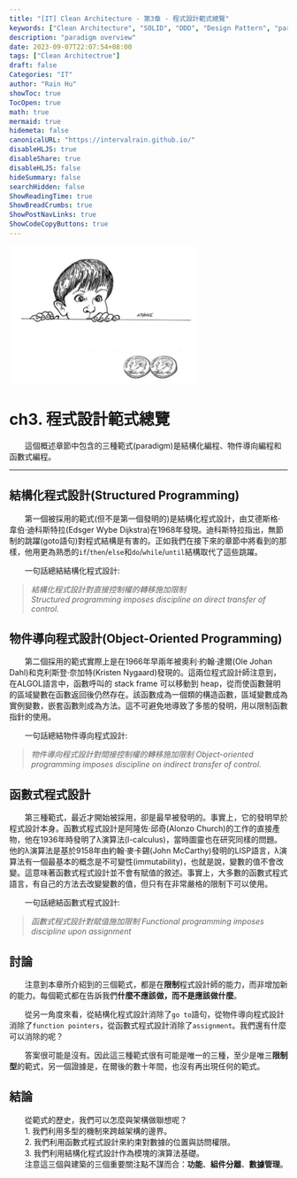 ```yaml
---
title: "[IT] Clean Architecture - 第3章 - 程式設計範式總覽"
keywords: ["Clean Architecture", "SOLID", "DDD", "Design Pattern", "paradigm"]
description: "paradigm overview"
date: 2023-09-07T22:07:54+08:00
tags: ["Clean Architectrue"]
draft: false
Categories: "IT"
author: "Rain Hu"
showToc: true
TocOpen: true
math: true
mermaid: true
hidemeta: false
canonicalURL: "https://intervalrain.github.io/"
disableHLJS: true
disableShare: true
disableHLJS: false
hideSummary: false
searchHidden: false
ShowReadingTime: true
ShowBreadCrumbs: true
ShowPostNavLinks: true
ShowCodeCopyButtons: true
---
```

![ch3](/clean_arch/images/ch3.png)
# ch3. 程式設計範式總覽
　　這個概述章節中包含的三種範式(paradigm)是結構化編程、物件導向編程和函數式編程。

---
## 結構化程式設計(Structured Programming)
　　第一個被採用的範式(但不是第一個發明的)是結構化程式設計，由艾德斯格·韋伯·迪科斯特拉(Edsger Wybe Dijkstra)在1968年發現。迪科斯特拉指出，無節制的跳躍(goto語句)對程式結構是有害的。正如我們在接下來的章節中將看到的那樣，他用更為熟悉的`if`/`then`/`else`和`do`/`while`/`until`結構取代了這些跳躍。

　　一句話總結結構化程式設計:
> *結構化程式設計對直接控制權的轉移施加限制  
> Structured programming imposes discipline on direct transfer of control.*

## 物件導向程式設計(Object-Oriented Programming)
　　第二個採用的範式實際上是在1966年早兩年被奧利·約翰·達爾(Ole Johan Dahl)和克利斯登·奈加特(Kristen Nygaard)發現的。這兩位程式設計師注意到，在ALGOL語言中，函數呼叫的 stack frame 可以移動到 heap，從而使函數聲明的區域變數在函數返回後仍然存在。該函數成為一個類的構造函數，區域變數成為實例變數，嵌套函數則成為方法。這不可避免地導致了多態的發明，用以限制函數指針的使用。

　　一句話總結物件導向程式設計:
> *物件導向程式設計對間接控制權的轉移施加限制
> Object-oriented programming imposes discipline on indirect transfer of control.*

## 函數式程式設計
　　第三種範式，最近才開始被採用，卻是最早被發明的。事實上，它的發明早於程式設計本身。函數式程式設計是阿隆佐·邱奇(Alonzo Church)的工作的直接產物，他在1936年時發明了λ演算法(l-calculus)，當時圖靈也在研究同樣的問題。他的λ演算法是基於9158年由約翰·麥卡錫(John McCarthy)發明的LISP語言，λ演算法有一個最基本的概念是不可變性(immutability)，也就是說，變數的值不會改變。這意味著函數式程式設計並不會有賦值的敘述。事實上，大多數的函數式程式語言，有自己的方法去改變變數的值，但只有在非常嚴格的限制下可以使用。

　　一句話總結函數式程式設計:
> *函數式程式設計對賦值施加限制
> Functional programming imposes discipline upon assignment*

## 討論
　　注意到本章所介紹到的三個範式，都是在**限制**程式設計師的能力，而非增加新的能力。每個範式都在告訴我們**什麼不應該做，而不是應該做什麼**。

　　從另一角度來看，從結構化程式設計消除了`go to`語句，從物件導向程式設計消除了`function pointers`，從函數式程式設計消除了`assignment`。我們還有什麼可以消除的呢？

　　答案很可能是沒有。因此這三種範式很有可能是唯一的三種，至少是唯三**限制型**的範式，另一個證據是，在爾後的數十年間，也沒有再出現任何的範式。

## 結論
　　從範式的歷史，我們可以怎麼與架構做聯想呢？  
　　1. 我們利用多型的機制來跨越架構的邊界。  
　　2. 我們利用函數式程式設計來約束對數據的位置與訪問權限。  
　　3. 我們利用結構化程式設計作為模塊的演算法基礎。  
　　注意這三個與建築的三個重要關注點不謀而合：**功能**、**組件分離**、**數據管理**。
